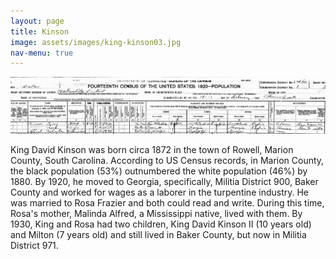 ```yaml
---
layout: page
title: Kinson
image: assets/images/king-kinson03.jpg
nav-menu: true
---
```


![king-kinson-us-census](https://github.com/kinson2/kinson-frazier-wallace-evans/blob/master/assets/images/king-kinson03.jpg)

King David Kinson was born circa 1872 in the town of Rowell, Marion County, South Carolina. According to US Census records, in Marion County, the black population (53%) outnumbered the white population (46%) by 1880. By 1920, he moved to Georgia, specifically, Militia District 900, Baker County and worked for wages as a laborer in the turpentine industry. He was married to Rosa Frazier and both could read and write. During this time, Rosa's mother, Malinda Alfred, a Mississippi native, lived with them. By 1930, King and Rosa had two children, King David Kinson II (10 years old) and Milton (7 years old) and still lived in Baker County, but now in Militia District 971.
